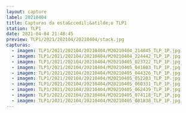 ```yaml
---
layout: capture
label: 20210404
title: Capturas da esta&ccedil;&atilde;o TLP1
station: TLP1
date: 2021-04-04 21:48:45
preview: TLP1/2021/202104/20210404/stack.jpg
capturas:
  - imagem: TLP1/2021/202104/20210404/M20210404_214845_TLP_1P.jpg
  - imagem: TLP1/2021/202104/20210404/M20210404_224442_TLP_1P.jpg
  - imagem: TLP1/2021/202104/20210404/M20210405_023722_TLP_1P.jpg
  - imagem: TLP1/2021/202104/20210404/M20210405_041803_TLP_1P.jpg
  - imagem: TLP1/2021/202104/20210404/M20210405_044326_TLP_1P.jpg
  - imagem: TLP1/2021/202104/20210404/M20210405_052203_TLP_1P.jpg
  - imagem: TLP1/2021/202104/20210404/M20210405_060331_TLP_1P.jpg
  - imagem: TLP1/2021/202104/20210404/M20210405_062439_TLP_1P.jpg
  - imagem: TLP1/2021/202104/20210404/M20210405_074118_TLP_1P.jpg
  - imagem: TLP1/2021/202104/20210404/M20210405_081838_TLP_1P.jpg
---
```

